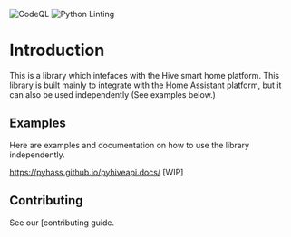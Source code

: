
![CodeQL](https://github.com/Pyhive/Pyhiveapi/workflows/CodeQL/badge.svg) ![Python Linting](https://github.com/Pyhive/Pyhiveapi/workflows/Python%20package/badge.svg)

# Introduction
This is a library which intefaces with the Hive smart home platform. 
This library is built mainly to integrate with the Home Assistant platform,
but it can also be used independently (See examples below.)


## Examples
Here are examples and documentation on how to use the library independently.

https://pyhass.github.io/pyhiveapi.docs/  [WIP]

## Contributing
See our [contributing guide[](./CONTRIBUTING.md).
